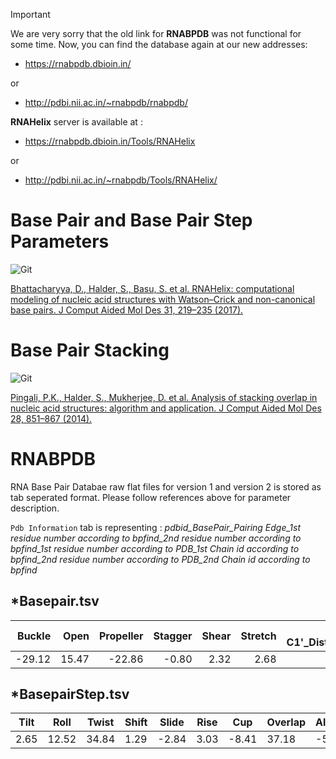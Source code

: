 > [!IMPORTANT]  
> We are very sorry that the old link for __RNABPDB__ was not functional for some time. Now, you can find the database again at our new addresses:
>
> - https://rnabpdb.dbioin.in/
>
> or
> 
> - http://pdbi.nii.ac.in/~rnabpdb/rnabpdb/
>   
> __RNAHelix__ server is available at :
> 
> - https://rnabpdb.dbioin.in/Tools/RNAHelix
>   
> or
> 
> - http://pdbi.nii.ac.in/~rnabpdb/Tools/RNAHelix/

# Base Pair and Base Pair Step Parameters

![Git](https://media.springernature.com/lw685/springer-static/image/art%3A10.1007%2Fs10822-016-0007-0/MediaObjects/10822_2016_7_Fig1_HTML.gif)

[Bhattacharyya, D., Halder, S., Basu, S. et al. RNAHelix: computational modeling of nucleic acid structures with Watson–Crick and non-canonical base pairs. J Comput Aided Mol Des 31, 219–235 (2017). ](https://doi.org/10.1007/s10822-016-0007-0)

# Base Pair Stacking

![Git](https://media.springernature.com/lw685/springer-static/image/art%3A10.1007%2Fs10822-014-9767-6/MediaObjects/10822_2014_9767_Fig1_HTML.gif?as=webp)

[Pingali, P.K., Halder, S., Mukherjee, D. et al. Analysis of stacking overlap in nucleic acid structures: algorithm and application. J Comput Aided Mol Des 28, 851–867 (2014). ](https://doi.org/10.1007/s10822-014-9767-6)


# RNABPDB

RNA Base Pair Databae raw flat files for version 1 and version 2 is stored as tab seperated format. Please follow references above for parameter description. 

`Pdb Information` tab is representing : *pdbid_BasePair_Pairing Edge_1st residue number according to bpfind_2nd residue number according to bpfind_1st residue number according to PDB_1st Chain id according to bpfind_2nd residue number according to PDB_2nd Chain id according to bpfind*

## *Basepair.tsv


Buckle | Open | Propeller | Stagger | Shear | Stretch | C1'-C1'_Distance | Evalue | Proximity | Pdb Information
---: | ---: | ---: | ---: |---: | ---: | ---: | ---: |---: | --- 
  -29.12 |  15.47 | -22.86 |  -0.80  |  2.32  |  2.68  |  0.63 |  12.52 |   9.68 | 6ys3_AA_wwC_2919_2993_2817_b_2891_b


## *BasepairStep.tsv


Tilt | Roll | Twist | Shift | Slide | Rise | Cup | Overlap | Alpha11 | Beta11 | Gamma11 | Chi11 | Eta11 | Theta11 | Phase11 | Eps12 | Zeta12 | Chi12 | Phase12 | C1c111 | Alpha21 | Beta21 | Gamma21 | Chi21 | Eta21 | Theta21 | Phase21 | Eps22 | Zeta22 | Chi22 | Phase22 | C1c121 | Pdb Information 
---- | ---- | ----- | ----- | ----- | ---- | --- | ------- | ------- | ------ | ------- | ----- | ----- | ------- | ------- | ----- | ------ | ----- | ------- | ------ | ------- | ------ | ------- | ----- | ----- | ------- | ------- | ----- | ------ | ----- | ------- | ------ | ---------------
2.65 |  12.52 |  34.84  |  1.29 |  -2.84  |  3.03 |  -8.41 |  37.18 | -57.20 | 142.70 |  59.60 | -159.90 | 153.80 | -118.00 |  11.80 | -141.80 | -72.90 | -177.20 |  14.50  |  5.89 | -60.90 | 171.50 |  52.10 | -159.40 | 165.10 | -175.80 |  16.40 | -145.80 | -68.20 | -170.10 |  12.00  |  6.15 |  6zm6_AA_wwC_256_308_1926_A_1978_A







